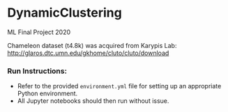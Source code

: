 # DynamicClustering
ML Final Project 2020

Chameleon dataset (t4.8k) was acquired from Karypis Lab: http://glaros.dtc.umn.edu/gkhome/cluto/cluto/download

### Run Instructions:
- Refer to the provided `environment.yml` file for setting up an appropriate Python environment.
- All Jupyter notebooks should then run without issue.